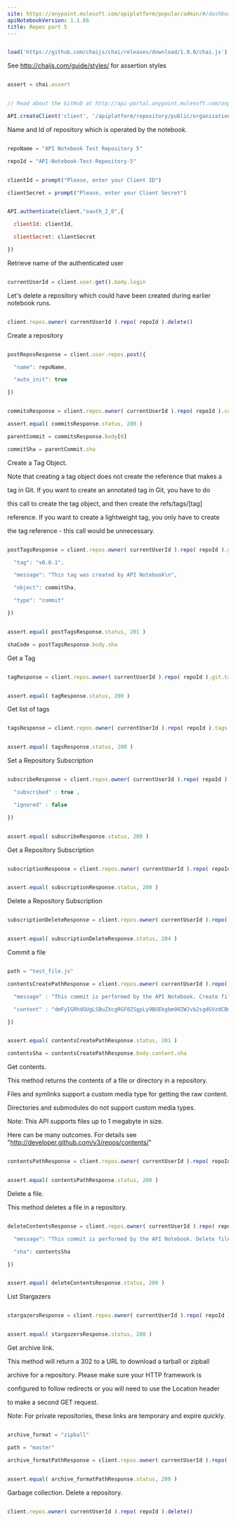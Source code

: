 ```yaml
---
site: https://anypoint.mulesoft.com/apiplatform/popular/admin/#/dashboard/apis/7782/versions/7918/portal/pages/6528/edit
apiNotebookVersion: 1.1.66
title: Repos part 5
---
```


```javascript

load('https://github.com/chaijs/chai/releases/download/1.9.0/chai.js')

```



See http://chaijs.com/guide/styles/ for assertion styles



```javascript

assert = chai.assert

```

```javascript

// Read about the GitHub at http://api-portal.anypoint.mulesoft.com/onpositive/api/github

API.createClient('client', '/apiplatform/repository/public/organizations/30/apis/7782/versions/7918/definition');

```



Name and Id of repository which is operated by the notebook.



```javascript

repoName = "API Notebook Test Repository 5"

repoId = "API-Notebook-Test-Repository-5"

```

```javascript

clientId = prompt("Please, enter your Client ID")

clientSecret = prompt("Please, enter your Client Secret")

```

```javascript

API.authenticate(client,"oauth_2_0",{

  clientId: clientId,

  clientSecret: clientSecret

})

```



Retrieve name of the authenticated user



```javascript

currentUserId = client.user.get().body.login

```



Let's delete a repository which could have been created during earlier notebook runs.



```javascript

client.repos.owner( currentUserId ).repo( repoId ).delete()

```



Create a repository



```javascript

postReposResponse = client.user.repos.post({

  "name": repoName,

  "auto_init": true

})

```

```javascript

commitsResponse = client.repos.owner( currentUserId ).repo( repoId ).commits.get()

assert.equal( commitsResponse.status, 200 )

parentCommit = commitsResponse.body[0]

commitSha = parentCommit.sha

```



Create a Tag Object.

Note that creating a tag object does not create the reference that makes a

tag in Git. If you want to create an annotated tag in Git, you have to do

this call to create the tag object, and then create the refs/tags/[tag]

reference. If you want to create a lightweight tag, you only have to create

the tag reference - this call would be unnecessary.



```javascript

postTagsResponse = client.repos.owner( currentUserId ).repo( repoId ).git.tags.post({

  "tag": "v0.0.1",

  "message": "This tag was created by API Notebook\n",

  "object": commitSha,

  "type": "commit"

})

```

```javascript

assert.equal( postTagsResponse.status, 201 )

shaCode = postTagsResponse.body.sha

```



Get a Tag



```javascript

tagResponse = client.repos.owner( currentUserId ).repo( repoId ).git.tags.shaCode( shaCode ).get()

```

```javascript

assert.equal( tagResponse.status, 200 )

```



Get list of tags



```javascript

tagsResponse = client.repos.owner( currentUserId ).repo( repoId ).tags.get()

```

```javascript

assert.equal( tagsResponse.status, 200 )

```



Set a Repository Subscription



```javascript

subscribeResponse = client.repos.owner( currentUserId ).repo( repoId ).subscription.put({

  "subscribed" : true ,

  "ignored" : false

})

```

```javascript

assert.equal( subscribeResponse.status, 200 )

```



Get a Repository Subscription



```javascript

subscriptionResponse = client.repos.owner( currentUserId ).repo( repoId ).subscription.get()

```

```javascript

assert.equal( subscriptionResponse.status, 200 )

```



Delete a Repository Subscription



```javascript

subscriptionDeleteResponse = client.repos.owner( currentUserId ).repo( repoId ).subscription.delete()

```

```javascript

assert.equal( subscriptionDeleteResponse.status, 204 )

```



Commit a file



```javascript

path = "test_file.js"

contentsCreatePathResponse = client.repos.owner( currentUserId ).repo( repoId ).contents.path( path ).put({

  "message" : "This commit is performed by the API Notebook. Create file." ,

  "content" : "dmFyIGRhdGUgLSBuZXcgRGF0ZSgpLy9BUEkgbm90ZWJvb2sgdGVzdCBmaWxl"

})

```

```javascript

assert.equal( contentsCreatePathResponse.status, 201 )

contentsSha = contentsCreatePathResponse.body.content.sha

```



Get contents.

This method returns the contents of a file or directory in a repository.

Files and symlinks support a custom media type for getting the raw content.

Directories and submodules do not support custom media types.

Note: This API supports files up to 1 megabyte in size.

Here can be many outcomes. For details see "http://developer.github.com/v3/repos/contents/"



```javascript

contentsPathResponse = client.repos.owner( currentUserId ).repo( repoId ).contents.path( path ).get()

```

```javascript

assert.equal( contentsPathResponse.status, 200 )

```



Delete a file.

This method deletes a file in a repository.



```javascript

deleteContentsResponse = client.repos.owner( currentUserId ).repo( repoId ).contents.path( path ).delete({

  "message": "This commit is performed by the API Notebook. Delete file.",

  "sha": contentsSha

})

```

```javascript

assert.equal( deleteContentsResponse.status, 200 )

```



List Stargazers



```javascript

stargazersResponse = client.repos.owner( currentUserId ).repo( repoId ).stargazers.get()

```

```javascript

assert.equal( stargazersResponse.status, 200 )

```



Get archive link.

This method will return a 302 to a URL to download a tarball or zipball

archive for a repository. Please make sure your HTTP framework is

configured to follow redirects or you will need to use the Location header

to make a second GET request.

Note: For private repositories, these links are temporary and expire quickly.



```javascript

archive_format = "zipball"

path = "master"

archive_formatPathResponse = client.repos.owner( currentUserId ).repo( repoId ).archive_format( archive_format ).path( path ).get()

```

```javascript

assert.equal( archive_formatPathResponse.status, 200 )

```



Garbage collection. Delete a repository.



```javascript

client.repos.owner( currentUserId ).repo( repoId ).delete()

```